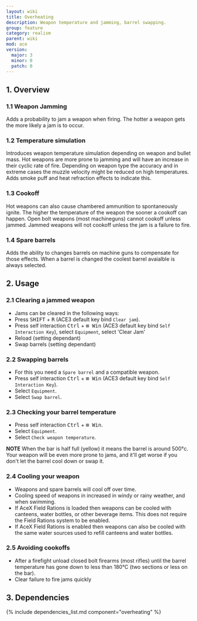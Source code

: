 ```yaml
---
layout: wiki
title: Overheating
description: Weapon temperature and jamming, barrel swapping.
group: feature
category: realism
parent: wiki
mod: ace
version:
  major: 3
  minor: 0
  patch: 0
---
```


## 1. Overview

### 1.1 Weapon Jamming

Adds a probability to jam a weapon when firing. The hotter a weapon gets the more likely a jam is to occur.

### 1.2 Temperature simulation

Introduces weapon temperature simulation depending on weapon and bullet mass. Hot weapons are more prone to jamming and will have an increase in their cyclic rate of fire. Depending on weapon type the accuracy and in extreme cases the muzzle velocity might be reduced on high temperatures. Adds smoke puff and heat refraction effects to indicate this.

### 1.3 Cookoff

Hot weapons can also cause chambered ammunition to spontaneously ignite. The higher the temperature of the weapon the sooner a cookoff can happen. Open bolt weapons (most machineguns) cannot cookoff unless jammed. Jammed weapons will not cookoff unless the jam is a failure to fire.

### 1.4 Spare barrels

Adds the ability to changes barrels on machine guns to compensate for those effects. When a barrel is changed the coolest barrel avaialble is always selected.

## 2. Usage

### 2.1 Clearing a jammed weapon

- Jams can be cleared in the following ways:
- Press <kbd>SHIFT</kbd> + <kbd>R</kbd> (ACE3 default key bind `Clear jam`).
- Press self interaction <kbd>Ctrl</kbd> + <kbd>⊞&nbsp;Win</kbd> (ACE3 default key bind `Self Interaction Key`), select `Equipment`, select 'Clear Jam'
- Reload (setting dependant)
- Swap barrels (setting dependant)

### 2.2 Swapping barrels

- For this you need a `Spare barrel` and a compatible weapon.
- Press self interaction <kbd>Ctrl</kbd> + <kbd>⊞&nbsp;Win</kbd> (ACE3 default key bind `Self Interaction Key`).
- Select `Equipment`.
- Select `Swap barrel`.

### 2.3 Checking your barrel temperature

- Press self interaction <kbd>Ctrl</kbd> + <kbd>⊞&nbsp;Win</kbd>.
- Select `Equipment`.
- Select `Check weapon temperature`.

**NOTE** When the bar is half full (yellow) it means the barrel is around 500°c.
Your weapon will be even more prone to jams, and it'll get worse if you don't let the barrel cool down or swap it.

### 2.4 Cooling your weapon

- Weapons and spare barrels will cool off over time.
- Cooling speed of weapons in increased in windy or rainy weather, and when swimming.
- If AceX Field Rations is loaded then weapons can be cooled with canteens, water bottles, or other beverage items. This does not require the Field Rations system to be enabled.
- If AceX Field Rations is enabled then weapons can also be cooled with the same water sources used to refill canteens and water bottles.

### 2.5 Avoiding cookoffs

- After a firefight unload closed bolt firearms (most rifles) until the barrel temperature has gone down to less than 180°C (two sections or less on the bar).
- Clear failure to fire jams quickly

## 3. Dependencies

{% include dependencies_list.md component="overheating" %}
